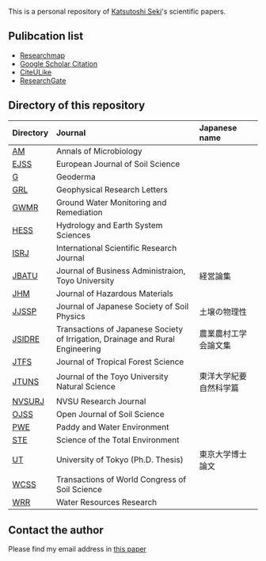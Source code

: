 This is a personal repository of [Katsutoshi Seki](http://www2.toyo.ac.jp/~seki_k/en/)'s scientific papers.

## Pulibcation list
- [Researchmap](http://researchmap.jp/sekik/)
- [Google Scholar Citation](http://scholar.google.com/citations?user=Gs_ABawAAAAJ)
- [CiteULike](http://www.citeulike.org/user/seki/tag/myself/order/year,desc,)
- [ResearchGate](http://www.researchgate.net/profile/Katsutoshi_Seki/)

## Directory of this repository

| Directory | Journal | Japanese name |
|:--|:--|:--|
| [AM](AM/README.md) | Annals of Microbiology | |
| [EJSS](EJSS/) | European Journal of Soil Science | |
| [G](G/) | Geoderma | |
| [GRL](GRL/) | Geophysical Research Letters | |
| [GWMR](GWMR/) | Ground Water Monitoring and Remediation | |
| [HESS](HESS/) | Hydrology and Earth System Sciences | |
| [ISRJ](ISRJ/) | International Scientific Research Journal | |
| [JBATU](JBATU/) | Journal of Business Administraion, Toyo University | 経営論集 |
| [JHM](JHM/) | Journal of Hazardous Materials | |
| [JJSSP](JJSSP/) | Journal of Japanese Society of Soil Physics | 土壌の物理性 |
| [JSIDRE](JSIDRE/) | Transactions of Japanese Society of Irrigation, Drainage and Rural Engineering | 農業農村工学会論文集 |
| [JTFS](JTFS/) | Journal of Tropical Forest Science | |
| [JTUNS](JTUNS/) | Journal of the Toyo University Natural Science | 東洋大学紀要自然科学篇 |
| [NVSURJ](NVSURJ/) | NVSU Research Journal | |
| [OJSS](OJSS/) | Open Journal of Soil Science | |
| [PWE](PWE/) | Paddy and Water Environment | |
| [STE](STE/) | Science of the Total Environment | |
| [UT](UT/) | University of Tokyo (Ph.D. Thesis) | 東京大学博士論文 |
| [WCSS](WCSS/) | Transactions of World Congress of Soil Science | |
| [WRR](WRR/) | Water Resources Research | |

## Contact the author
Please find my email address in [this paper](http://dx.doi.org/10.1016/j.geoderma.2015.02.013)

